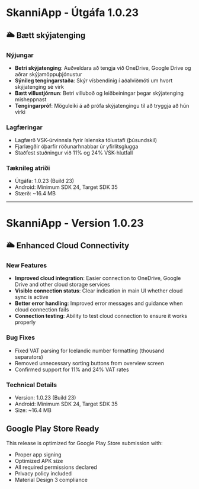 # SkanniApp - Útgáfa 1.0.23

## 🌥️ Bætt skýjatenging

### Nýjungar
- **Betri skýjatenging**: Auðveldara að tengja við OneDrive, Google Drive og aðrar skýjamöppuþjónustur
- **Sýnileg tengingarstaða**: Skýr vísbendinig í aðalviðmóti um hvort skýjatenging sé virk
- **Bætt villustjórnun**: Betri villuboð og leiðbeiningar þegar skýjatenging misheppnast
- **Tengingarpróf**: Möguleiki á að prófa skýjatengingu til að tryggja að hún virki

### Lagfæringar
- Lagfærð VSK-úrvinnsla fyrir íslenska tölustafi (þúsundskil)
- Fjarlægðir óþarfir röðunarhnabbar úr yfirlitsglugga
- Staðfest stuðningur við 11% og 24% VSK-hlutfall

### Tæknileg atriði
- Útgáfa: 1.0.23 (Build 23)
- Android: Minimum SDK 24, Target SDK 35
- Stærð: ~16.4 MB

---

# SkanniApp - Version 1.0.23

## 🌥️ Enhanced Cloud Connectivity

### New Features
- **Improved cloud integration**: Easier connection to OneDrive, Google Drive and other cloud storage services
- **Visible connection status**: Clear indication in main UI whether cloud sync is active
- **Better error handling**: Improved error messages and guidance when cloud connection fails
- **Connection testing**: Ability to test cloud connection to ensure it works properly

### Bug Fixes
- Fixed VAT parsing for Icelandic number formatting (thousand separators)
- Removed unnecessary sorting buttons from overview screen
- Confirmed support for 11% and 24% VAT rates

### Technical Details
- Version: 1.0.23 (Build 23)
- Android: Minimum SDK 24, Target SDK 35
- Size: ~16.4 MB

## Google Play Store Ready
This release is optimized for Google Play Store submission with:
- Proper app signing
- Optimized APK size
- All required permissions declared
- Privacy policy included
- Material Design 3 compliance